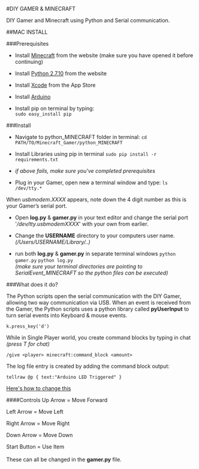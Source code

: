 #DIY GAMER & MINECRAFT

DIY Gamer and Minecraft using Python and Serial communication.

##MAC INSTALL

###Prerequisites

* Install [Minecraft](https://minecraft.net/download "Minecraft") from the website (make sure you have opened it before continuing) 

* Install [Python 2.7.10](https://www.python.org/downloads/ "Python") from the website

* Install [Xcode](https://developer.apple.com/xcode/downloads/) from the App Store

* Install [Arduino](https://www.arduino.cc/en/Main/Software)

* Install pip on terminal by typing:
<br> `sudo easy_install pip` </br>

###Install

* Navigate to python_MINECRAFT folder in terminal: 
 `cd PATH/TO/Minecraft_Gamer/python_MINECRAFT` 

* Install Libraries using pip in terminal
`sudo pip install -r requirements.txt`
 * *if above fails, make sure you've completed prerequisites*

* Plug in your Gamer, open new a terminal window and type:
`ls /dev/tty.*`

 When *usbmodem.XXXX* appears, note down the 4 digit number as this is your Gamer’s serial port.

* Open **log.py** & **gamer.py** in your text editor and change the serial port '*/dev/tty.usbmodemXXXX*' with your own from earlier. 
* Change the **USERNAME** directory to your computers user name. *(/Users/USERNAME/Library/..)*

* run both **log.py** & **gamer.py** in separate terminal windows 
`python gamer.py` 
`python log.py`
<br> *(make sure your terminal directories are pointing to SerialEvent_MINECRAFT so the python files can be executed)* </br>




###What does it do?

The Python scripts open the serial communication with the DIY Gamer, allowing two way communication via USB. When an event is received from the Gamer, the Python scripts uses a python library called **pyUserInput** to turn serial events into Keyboard & mouse events.

`k.press_key('d')`


While in Single Player world, you create command blocks by typing in chat 
*(press T for chat)*

`/give <player> minecraft:command_block <amount>`


The log file entry is created by adding the command block output:

	tellraw @p { text:"Arduino LED Triggered" } 
	
[Here's how to change this](https://www.youtube.com/watch?v=63X1vMd9oUk)

####Controls
Up Arrow     =  Move Forward

Left Arrow   =  Move Left

Right Arrow  =  Move Right

Down Arrow   =  Move Down

Start Button =  Use Item
<br></br>
These can all be changed in the **gamer.py** file.






